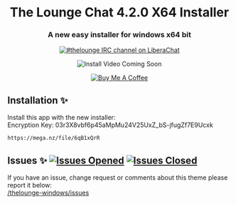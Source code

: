 <h1 align="center">
  The Lounge Chat 4.2.0 X64 Installer
</h1>

<h3 align="center">
	A new easy installer for windows x64 bit
</h3>

<p align="center">
	<a href="https://demo.thelounge.chat/"><img
		alt="#thelounge IRC channel on LiberaChat"
		src="https://img.shields.io/badge/libera.chat-%23thelounge-415364.svg?colorA=ff9e18"></a>
</p>

<p align="center">
	<img src="Screenshots/Template_01.png" alt="Install Video Coming Soon" >
</p>

<p align="center">
<a href="https://www.buymeacoffee.com/aab12345" target="_blank"><img src="https://lounge-group.co.uk/buy-me-a-coffee.png" alt="Buy Me A Coffee"></a>
</p>

## Installation :sparkles:
Install this app with the new installer:<br>
Encryption Key: 03r3X8vbf6p45aMpMu24V25UxZ_bS-jfugZf7E9Ucxk

```sh
https://mega.nz/file/6qB1xQrR
```

## Issues :sparkles: <a href="https://github.com/aab12345/thelounge-windows/issues?q=is%3Aopen+is%3Aissue"> <img alt="Issues Opened" src="https://img.shields.io/github/issues/aab12345/thelounge-windows?color=green&style=plastic"></a> <a href="https://github.com/aab12345/thelounge-windows/issues?q=is%3Aissue+is%3Aclosed"> <img alt="Issues Closed" src="https://img.shields.io/github/issues-closed/aab12345/thelounge-windows?color=orange&style=plastic"></a> <br />
If you have an issue, change request or comments about this theme please report it below:<br/>
<a href="https://github.com/aab12345/thelounge-windows/issues">/thelounge-windows/issues</a>
